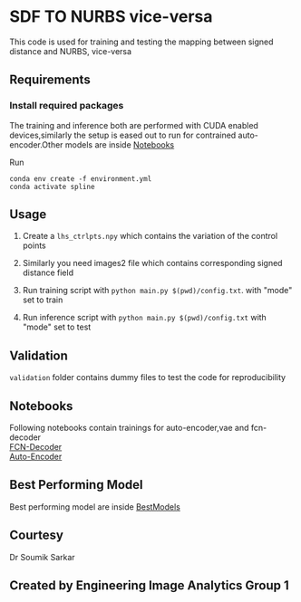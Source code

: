 <!-- The code is written with inspiration from Deep Learning in Production Book, adapted for PyTorch -->
# SDF TO NURBS vice-versa

This code is used for training and  testing the mapping between signed distance and NURBS, vice-versa


## Requirements

### Install required packages

The training and inference both are performed with CUDA enabled devices,similarly the setup is eased out to run for contrained auto-encoder.Other models are inside [Notebooks](./notebooks/)

Run

```
conda env create -f environment.yml
conda activate spline
```


## Usage

1. Create a ```lhs_ctrlpts.npy``` which contains the variation of the control points
2. Similarly you need images2 file which contains corresponding signed distance field


3. Run training script with ```python main.py $(pwd)/config.txt```. with "mode" set to train



4. Run inference script with ```python main.py $(pwd)/config.txt``` with "mode" set to test

## Validation 
```validation```  folder contains dummy files to test the code for reproducibility
## Notebooks
Following notebooks contain trainings for auto-encoder,vae and fcn-decoder<br>
[FCN-Decoder](./notebooks/Dedicated_Decoder_V7b.ipynb)<br>
[Auto-Encoder](./notebooks/Autoencoder_project.ipynb)<br>

## Best Performing Model
Best performing model are inside [BestModels](./best_model/)

## Courtesy
Dr Soumik Sarkar
## Created by Engineering Image Analytics Group 1 



